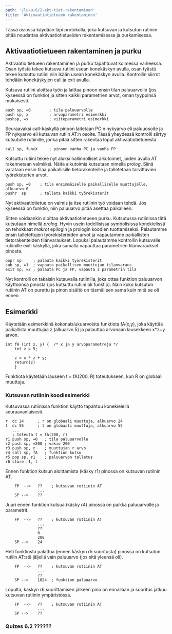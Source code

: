 ```yaml
---
path: '/luku-6/2-akt-tiet-rakentaminen'
title: 'Aktivaatiotietueen rakentaminen'
---
```


<div>
<lead>Tässä osiossa käydään läpi protokolla, joka kutsuvan ja kutsutun rutiinin pitää noudattaa aktivaatiotietueiden rakentamisessa ja purkamisessa.</lead>
</div>


## Aktivaatiotietueen rakentaminen ja purku
Aktivaatio tietueen rakentaminen ja purku tapahtuvat kolmessa vaiheessa. Osan työstä tekee kutsuva rutiini usean konekäskyn avulla, osan tyästä tekee kutsuttu rutiini niin ikään usean konekäskyn avulla. Kontrollin siirrot tehdään konekäskyjen call ja exit avulla.

Kutsuva rutiini aloittaa työn ja laittaa pinoon ensin tilan paluuarvolle (jos kyseessä on funktio) ja sitten kaikki parametrien arvot, oman tyyppinsä mukaisesti. 

```
push sp, =0        ; tila paluuarvolle                                
push sp, x         ; arvoparametri esimerkki
pushsp, =x         ; viiteparametri esimerkki
```

Seuraavaksi call-käskyllä pinoon laitetaan PC:n nykyarvo eli paluuosoite ja FP nykyarvo eli kutsuvan rutiin AT:n osoite. Tässä yheydessä kontrolli siirtyy kutsutulle rutiinille, jonka pitää sitten rakentaa loput aktivaatiotietueesta.

```
call sp, funcX     ; pinoon vanha PC ja vanha FP
```

Kutsuttu rutiini tekee nyt aluksi hallinnolliset alkutoimet, joiden avulla AT rakennetaan valmiiksi. Näitä alkutoimia kutsutaan nimellä _prolog_. Siinä varataan ensin tilaa paikallisille tietorakenteille ja talletetaan tarvittavien työrekisterien arvot. 

```
push sp, =0    ; tila ensimmäiselle paikalliselle muuttujalle, alkuarvo 0
pushr  sp      ; talleta kaikki työrekisterit
```

Nyt aktivaatiotietue on valmis ja itse rutiinin työ voidaan tehdä. Jos kyseessä on funktio, niin paluuarvo pitää asettaa paikalleen.

Sitten voidaankin aloittaa aktivaatiotietueen purku. Kutsutussa rutiinissa tätä kutsutaan nimellä _prolog_. Hyvin usein todellisissa symbolisissa konekielissä on tehokkaat _makrot_ epilogin ja prologin koodien tuottamiseksi. Palautamme ensin talletettujen työrekistereiden arvot ja vapautamme paikallisten tietorakenteiden tilanvaraukset. Lopuksi palautamme kontrollin kutsuvalle rutiinille exit-käskyllä, joka samalla vapauttaa parametrien tilanvaraukset pinosta.

```
popr sp     ; palauta kaikki työrekisterit
sub sp, =1  ; vapauta paikallisen muuttujan tilanvaraus
exit sp, =2 ; palauta PC ja FP, vapauta 2 parametrin tila
```

Nyt kontrolli on takaisin kutsuvalla rutiinilla, joka ottaa funktion paluuarvon käyttöönsä pinosta (jos kutsuttu rutiini oli funktio). Näin koko kutsutun rutiinin AT on purettu ja pinon sisältö on täsmälleen sama kuin mitä se oli ennen

## Esimerkki
Käytetään esimerkkinä kokonaislukuarvoista funktiota fA(x,y), joka käyttää paikallista muuttujaa z (alkuarvo 5) ja palauttaa arvonaan lausekkeen x\*z+y arvon. 

```
int fA (int x, y) {  /* x ja y arvoparametreja */
    int z = 5;
    
    z = x * z + y;
    return(z)
    }
```

Funktiota käytetään lauseen t = fA(200, R) toteutukseen, kun R on globaali muuttuja.

### Kutsuvan rutiinin koodiesimerkki
Kutsuvassa rutiinissa funktion käyttö tapahtuu konekielellä seuraavanlaisesti.

```
r  dc 24      ; r on globaali muuttuja, alkuarvo 24
t  dc 55      ; t on globaali muuttuja, alkuarvo 55
   ...
   ; toteuta t = fA(200, r)
r1 push sp, =0   ; tila paluuarvolle
r2 push sp, =200 ; vakio 200
r3 push sp, r    ; muuttujan r arvo
r4 call sp, fA   ; funktion kutsu
r5 pop sp, r1    ; paluuarvon talletus
r6 store r1, t

```
Ennen funktion kutsun aloittamista (käsky r1) pinossa on kutsuvan rutiinin AT.

```
    FP  -->   ??    ; kutsuvan rutiinin AT
              ...
    SP -->    ??
```


Juuri ennen funktion kutsua (käsky r4) pinossa on paikka paluuarvolle ja parametrit.

```
    FP  -->   ??    ; kutsuvan rutiinin AT
              ...
              ??
              0
              200
    SP -->    24
```

Heti funktiosta palattua (ennen käskyn r5 suoritusta) pinossa on kutsutun rutiiin AT:stä jäljellä vain paluuarvo (jos sitä yleensä oli).

```
    FP  -->   ??    ; kutsuvan rutiinin AT
              ...
              ??
    SP -->    1024  ; funktion paluuarvo
```

Lopulta, käskyn r6 suorittamisen jälkeen pino on ennallaan ja suoritus jatkuu kutsuvan rutiinin ympäristössä.

```
    FP  -->   ??    ; kutsuvan rutiinin AT
              ...
    SP -->    ??
```


### Quizes 6.2 ??????
<!-- quiz 6.2.?? ???  -->

<div><quiznator id="5caf0493fd9fd71425c6d6c6"></quiznator></div>
